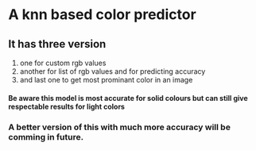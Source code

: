 # A knn based color predictor 
## It has three version 
  1. one for custom rgb values 
  2. another for list of rgb values and for predicting accuracy
  3. and last one to get most prominant color in an image
  
#### Be aware this model is most accurate for solid colours but can still give respectable results for light colors  

### A better version of this with much more accuracy will be comming in future.
  
